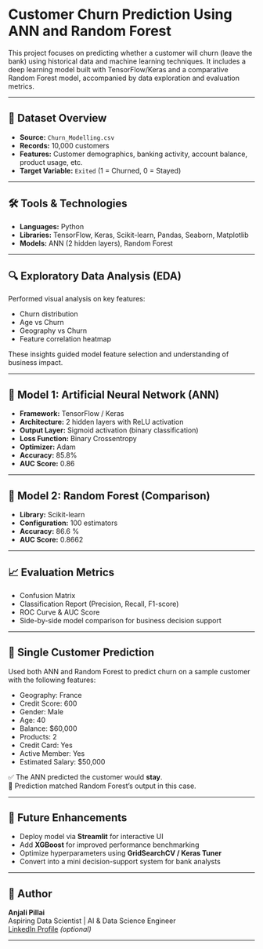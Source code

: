 # Customer Churn Prediction Using ANN and Random Forest

This project focuses on predicting whether a customer will churn (leave the bank) using historical data and machine learning techniques. It includes a deep learning model built with TensorFlow/Keras and a comparative Random Forest model, accompanied by data exploration and evaluation metrics.

---

## 📂 Dataset Overview

- **Source:** `Churn_Modelling.csv`
- **Records:** 10,000 customers
- **Features:** Customer demographics, banking activity, account balance, product usage, etc.
- **Target Variable:** `Exited` (1 = Churned, 0 = Stayed)

---

## 🛠️ Tools & Technologies

- **Languages:** Python
- **Libraries:** TensorFlow, Keras, Scikit-learn, Pandas, Seaborn, Matplotlib
- **Models:** ANN (2 hidden layers), Random Forest

---

## 🔍 Exploratory Data Analysis (EDA)

Performed visual analysis on key features:
- Churn distribution
- Age vs Churn
- Geography vs Churn
- Feature correlation heatmap

These insights guided model feature selection and understanding of business impact.

---

## 🧠 Model 1: Artificial Neural Network (ANN)

- **Framework:** TensorFlow / Keras
- **Architecture:** 2 hidden layers with ReLU activation
- **Output Layer:** Sigmoid activation (binary classification)
- **Loss Function:** Binary Crossentropy
- **Optimizer:** Adam
- **Accuracy:** 85.8%
- **AUC Score:** 0.86

---

## 🌲 Model 2: Random Forest (Comparison)

- **Library:** Scikit-learn
- **Configuration:** 100 estimators
- **Accuracy:** 86.6 %
- **AUC Score:** 0.8662

---

## 📈 Evaluation Metrics

- Confusion Matrix
- Classification Report (Precision, Recall, F1-score)
- ROC Curve & AUC Score
- Side-by-side model comparison for business decision support

---

## 🧪 Single Customer Prediction

Used both ANN and Random Forest to predict churn on a sample customer with the following features:

- Geography: France  
- Credit Score: 600  
- Gender: Male  
- Age: 40  
- Balance: \$60,000  
- Products: 2  
- Credit Card: Yes  
- Active Member: Yes  
- Estimated Salary: \$50,000  

✅ The ANN predicted the customer would **stay**.  
🔄 Prediction matched Random Forest’s output in this case.

---

## 🚀 Future Enhancements

- Deploy model via **Streamlit** for interactive UI  
- Add **XGBoost** for improved performance benchmarking  
- Optimize hyperparameters using **GridSearchCV / Keras Tuner**  
- Convert into a mini decision-support system for bank analysts

---

## 🧾 Author

**Anjali Pillai**  
Aspiring Data Scientist | AI & Data Science Engineer  
[LinkedIn Profile](https://www.linkedin.com/in/anjalipillai2603) *(optional)*

---

